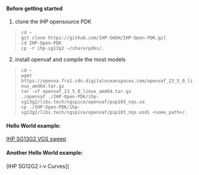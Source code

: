 #### Before getting started
1. clone the IHP opensource PDK
> `cd ~`<br>
> `git clone https://github.com/IHP-GmbH/IHP-Open-PDK.git`<br>
> `cd IHP-Open-PDK`<br>
> `cp -r ihp-sg13g2 ~/share/pdks/.`<br>
2. install openvaf and compile the most models
> `cd ~`<br>
> `wget https://openva.fra1.cdn.digitaloceanspaces.com/openvaf_23_5_0_linux_amd64.tar.gz`<br>
> `tar -xf openvaf_23_5_0_linux_amd64.tar.gz`<br>
`./openvaf ./IHP-Open-PDK/ihp-sg13g2/libs.tech/ngspice/openvaf/psp103_nqs.va`<br>
`cp ./IHP-Open-PDK/ihp-sg13g2/libs.tech/ngspice/openvaf/psp103_nqs.osdi <some_path>/.`<br>

#### Hello World example: 
[IHP SG13G2 VGS sweep](https://github.com/bmurmann/Ngspice-on-Colab/blob/main/notebooks/IHP_SG13G2_VGS_sweep.ipynb)

#### Another Hello World example:
[IHP SG12G2 i-v Curves](
